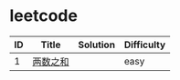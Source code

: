 # leetcode
|ID|Title|Solution|Difficulty
|---|---|---|---
|1|[两数之和](https://leetcode-cn.com/problemset/all/)||easy
